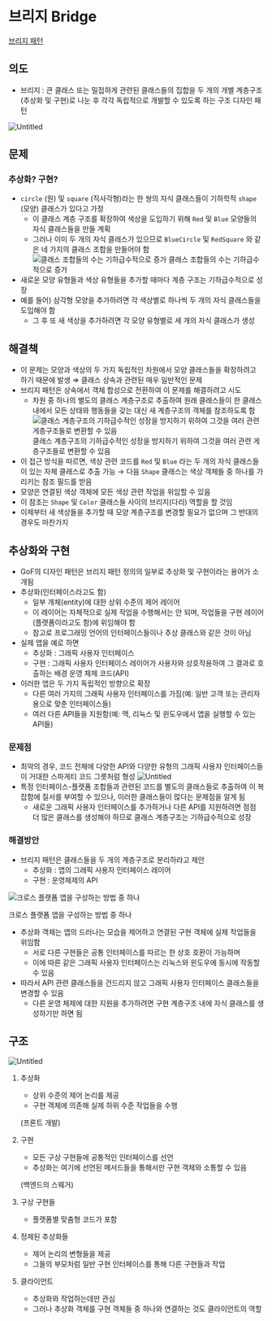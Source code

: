 # 브리지 Bridge

[브리지 패턴](https://refactoring.guru/ko/design-patterns/bridge)

## 의도

- 브리지 : 큰 클래스 또는 밀접하게 관련된 클래스들의 집합을 두 개의 개별 계층구조(추상화 및 구현)로 나눈 후 각각 독립적으로 개발할 수 있도록 하는 구조 디자인 패턴

![Untitled](%E1%84%87%E1%85%B3%E1%84%85%E1%85%B5%E1%84%8C%E1%85%B5%20Bridge%20b8c2b9e4c5bd40aabd8f0a3a64ced19b/Untitled.png)

## 문제

### 추상화? 구현?

- `circle` (원) 및 `square` (직사각형)라는 한 쌍의 자식 클래스들이 기하학적 `shape` (모양) 클래스가 있다고 가정
  - 이 클래스 계층 구조를 확장하여 색상을 도입하기 위해 `Red` 및 `Blue` 모양들의 자식 클래스들을 만들 계획
  - 그러나 이미 두 개의 자식 클래스가 있으므로 `BlueCircle` 및 `RedSquare` 와 같은 네 가지의 클래스 조합을 만들어야 함
    ![클래스 조합들의 수는 기하급수적으로 증가](%E1%84%87%E1%85%B3%E1%84%85%E1%85%B5%E1%84%8C%E1%85%B5%20Bridge%20b8c2b9e4c5bd40aabd8f0a3a64ced19b/Untitled%201.png)
    클래스 조합들의 수는 기하급수적으로 증가
- 새로운 모양 유형들과 색상 유형들을 추가할 때마다 계층 구조는 기하급수적으로 성장
- 예를 들어) 삼각형 모양을 추가하려면 각 색상별로 하나씩 두 개의 자식 클래스들을 도입해야 함
  - 그 후 또 새 색상을 추가하려면 각 모양 유형별로 세 개의 자식 클래스가 생성

## 해결책

- 이 문제는 모양과 색상의 두 가지 독립적인 차원에서 모양 클래스들을 확장하려고 하기 때문에 발생 ⇒ 클래스 상속과 관련된 매우 일반적인 문제
- 브리지 패턴은 상속에서 객체 합성으로 전환하여 이 문제를 해결하려고 시도
  - 차원 중 하나의 별도의 클래스 계층구조로 추출하여 원래 클래스들이 한 클래스 내에서 모든 상태와 행동들을 갖는 대신 새 계층구조의 객체를 참조하도록 함
    ![클래스 계층구조의 기하급수적인 성장을 방지하기 위하여 그것을 여러 관련 게층구조들로 변환할 수 있음](%E1%84%87%E1%85%B3%E1%84%85%E1%85%B5%E1%84%8C%E1%85%B5%20Bridge%20b8c2b9e4c5bd40aabd8f0a3a64ced19b/Untitled%202.png)
    클래스 계층구조의 기하급수적인 성장을 방지하기 위하여 그것을 여러 관련 게층구조들로 변환할 수 있음
- 이 접근 방식을 따르면, 색상 관련 코드를 `Red` 및 `Blue` 라는 두 개의 자식 클래스들이 있는 자체 클래스로 추출 가능 → 다음 `Shape` 클래스는 색상 객체들 중 하나를 가리키는 참조 필드를 받음
- 모양은 연결된 색상 객체에 모든 색상 관련 작업을 위임할 수 있음
- 이 참조는 `Shape` 및 `Color` 클래스들 사이의 브리지(다리) 역할을 할 것임
- 이제부터 새 색상들을 추가할 때 모양 계층구조를 변경할 필요가 없으며 그 반대의 경우도 마찬가지

## 추상화와 구현

- GoF의 디자인 패턴은 브리지 패턴 정의의 일부로 추상화 및 구현이라는 용어가 소개됨
- 추상화(인터페이스라고도 함)
  - 일부 개체(entity)에 대한 상위 수준의 제어 레이어
  - 이 레이어는 자체적으로 실제 작업을 수행해서는 안 되며, 작업들을 구현 레이어(플랫폼이라고도 함)에 위임해야 함
  - 참고로 프로그래밍 언어의 인터페이스들이나 추상 클래스와 같은 것이 아님
- 실제 앱을 예로 하면
  - 추상화 : 그래픽 사용자 인터페이스
  - 구현 : 그래픽 사용자 인터페이스 레이어가 사용자와 상호작용하여 그 결과로 호출하는 배경 운영 체제 코드(API)
- 이러한 앱은 두 가지 독립적인 방향으로 확장
  - 다른 여러 가지의 그래픽 사용자 인터페이스를 가짐(예: 일반 고객 또는 관리자용으로 맞춘 인터페이스들)
  - 여러 다른 API들을 지원함(예: 맥, 리눅스 및 윈도우에서 앱을 실행할 수 있는 API들)

### 문제점

- 최악의 경우, 코드 전체에 다양한 API와 다양한 유형의 그래픽 사용자 인터페이스들이 거대한 스파게티 코드 그릇처럼 형성
  ![Untitled](%E1%84%87%E1%85%B3%E1%84%85%E1%85%B5%E1%84%8C%E1%85%B5%20Bridge%20b8c2b9e4c5bd40aabd8f0a3a64ced19b/Untitled%203.png)
- 특정 인터페이스-플랫폼 조합들과 관련된 코드를 별도의 클래스들로 추출하여 이 복잡함에 질서를 부여할 수 있으나, 이러한 클래스들이 많다는 문제점을 알게 됨
  - 새로운 그래픽 사용자 인터페이스를 추가하거나 다른 API를 지원하려면 점점 더 많은 클래스를 생성해야 하므로 클래스 계층구조는 기하급수적으로 성장

### 해결방안

- 브리지 패턴은 클래스들을 두 개의 계층구조로 분리하라고 제안
  - 추상화 : 앱의 그래픽 사용자 인터페이스 레이어
  - 구현 : 운영체제의 API

![크로스 플랫폼 앱을 구성하는 방법 중 하나](%E1%84%87%E1%85%B3%E1%84%85%E1%85%B5%E1%84%8C%E1%85%B5%20Bridge%20b8c2b9e4c5bd40aabd8f0a3a64ced19b/Untitled%204.png)

크로스 플랫폼 앱을 구성하는 방법 중 하나

- 추상화 객체는 앱의 드러나는 모습을 제어하고 연결된 구현 객체에 실제 작업들을 위임함
  - 서로 다른 구현들은 공통 인터페이스를 따르는 한 상호 호환이 가능하며
  - 이에 따른 같은 그래픽 사용자 인터페이스는 리눅스와 윈도우에 동시에 작동할 수 있음
- 따라서 API 관련 클래스들을 건드리지 않고 그래픽 사용자 인터페이스 클래스들을 변경할 수 있음
  - 다른 운영 체제에 대한 지원을 추가하려면 구현 계층구조 내에 자식 클래스를 생성하기만 하면 됨

## 구조

![Untitled](%E1%84%87%E1%85%B3%E1%84%85%E1%85%B5%E1%84%8C%E1%85%B5%20Bridge%20b8c2b9e4c5bd40aabd8f0a3a64ced19b/Untitled%205.png)

1. 추상화

   - 상위 수준의 제어 논리를 제공
   - 구현 객체에 의존해 실제 하위 수준 작업들을 수행

   (프론트 개발)

2. 구현

   - 모든 구상 구현들에 공통적인 인터페이스를 선언
   - 추상화는 여기에 선언된 메서드들을 통해서만 구현 객체와 소통할 수 있음

   (백엔드의 스웨거)

3. 구상 구현들
   - 플랫폼별 맞춤형 코드가 포함
4. 정제된 추상화들
   - 제어 논리의 변형들을 제공
   - 그들의 부모처럼 일반 구현 인터페이스를 통해 다른 구현들과 작업
5. 클라이언트
   - 추상화와 작업하는데만 관심
   - 그러나 추상화 객체를 구현 객체들 중 하나와 연결하는 것도 클라이언트의 역할
